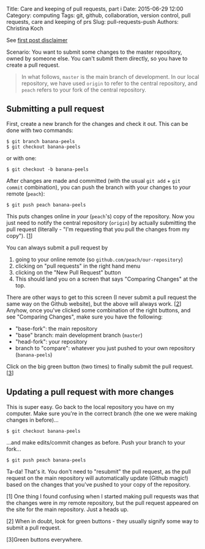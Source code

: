 Title: Care and keeping of pull requests, part i
Date: 2015-06-29 12:00
Category: computing
Tags: git, github, collaboration, version control, pull requests, care and keeping of prs
Slug: pull-requests-push
Authors: Christina Koch

See [first post disclaimer](http://christinalk.github.io/blog/pull-requests.html)

Scenario: You want to submit some changes to the master repository, 
owned by someone else.  You can't submit them directly, so you have to 
create a pull request.  

> In what follows, `master` is the main branch of 
> development.  In our local repository, we have used `origin` 
> to refer to the central repository,  and `peach` refers to your fork of the central 
> repository.  

## Submitting a pull request

First, create a new branch for the changes and check it out.  This can be done 
with two commands: 

~~~
$ git branch banana-peels
$ git checkout banana-peels
~~~

or with one: 

~~~
$ git checkout -b banana-peels
~~~

After changes are made and committed (with the usual `git add` + `git commit` combination), you can push the branch with your changes to *your* remote (`peach`):

~~~
$ git push peach banana-peels
~~~

This puts changes online in *your* (`peach`'s) copy of the repository.  Now you just need 
to notify the central repository (`origin`) by actually submitting the pull request
(literally - "I'm requesting that you pull the changes from my copy").  [[1](#changes)]

You can always submit a pull request by 
1) going to your online remote (so `github.com/peach/our-repository`) 
2) clicking on "pull requests" in the right hand menu
3) clicking on the "New Pull Request" button
4) This should land you on a screen that says "Comparing Changes" at the top.  

There are other ways to get to this screen (I never submit a pull request the same way 
on the Github website), but the above will always work. [[2](#buttons)]
Anyhow, once you've clicked some combination of the right buttons, 
and see "Comparing Changes", make sure you have the following: 

* "base-fork": the main repository
* "base" branch: main development branch (`master`)
* "head-fork": your repository 
* branch to "compare": whatever you just pushed to your own repository 
(`banana-peels`)

Click on the big green button (two times) to finally 
submit the pull request.  [[3](#all-the-buttons)]

## Updating a pull request with more changes

This is super easy. Go back to the local repository you have on my 
computer.  Make sure you're in the correct branch (the one we
were making changes in before)...

~~~
$ git checkout banana-peels
~~~

...and make edits/commit changes as before.  Push your branch to your fork...

~~~
$ git push peach banana-peels
~~~

Ta-da!  That's it.  You
don't need to "resubmit" the pull request, as the pull request on the main 
repository will automatically update (Github magic!) based on the changes 
that you've pushed to your copy of the repository.  

<a name="changes">[1]</a> One thing I found confusing when I started making pull requests was that 
the changes were in *my* remote repository, but the pull request appeared on 
the site for the main repository.  Just a heads up.  

<a name="buttons">[2]</a> When in doubt, look for green buttons - they usually 
signify some way to submit a pull request.  

<a name="all-the-buttons">[3]</a>Green buttons everywhere.  